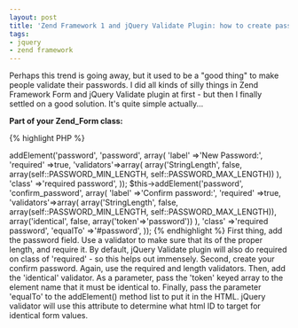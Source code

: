 ```yaml
---
layout: post
title: 'Zend Framework 1 and jQuery Validate Plugin: how to create password/confirm easily in Zend_Form'
tags:
- jquery
- zend framework
---
```


Perhaps this trend is going away, but it used to be a "good thing" to make people validate their passwords.  I did all kinds of silly things in Zend Framework Form and jQuery Validate plugin at first - but then I finally settled on a good solution.  It's quite simple actually...

**Part of your Zend_Form class:**

{% highlight PHP %}
<?php
$this->addElement('password', 'password', array(
    'label'        =>'New Password:',
    'required'    =>true,
    'validators'=>array(
        array('StringLength', false, array(self::PASSWORD_MIN_LENGTH, self::PASSWORD_MAX_LENGTH))
    ),
    'class'        =>'required password',
));
        
$this->addElement('password', 'confirm_password', array(
    'label'        =>'Confirm password:',
    'required'    =>true,
    'validators'=>array(
        array('StringLength', false, array(self::PASSWORD_MIN_LENGTH, self::PASSWORD_MAX_LENGTH)),
        array('identical', false, array('token'=>'password'))
    ),
   'class'        =>'required password',
   'equalTo'    =>'#password', 
));
{% endhighlight %}


First thing, add the password field.  Use a validator to make sure that its of the proper length, and require it.  By default, jQuery Validate plugin will also do required on class of 'required' - so this helps out immensely. 

Second, create your confirm password.  Again, use the required and length validators.  Then, add the 'identical' validator.  As a parameter, pass the 'token' keyed array to the element name that it must be identical to.  Finally, pass the parameter 'equalTo' to the addElement() method list to put it in the HTML.  jQuery validator will use this attribute to determine what html ID to target for identical form values.
